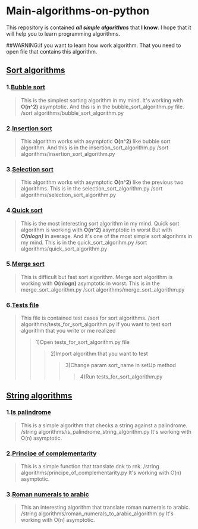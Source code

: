 # Main-algorithms-on-python
This repository is contained ***all simple algorithms*** that **I know**.
I hope that it will help you to learn programming algorithms.

##WARNING:if you want to learn how work algorithm. That you need to open file that contains this algorithm.
## [Sort algorithms](https://github.com/loikx/Main-algorithms-on-python/tree/main/sort%20algorithms)
### 1.[Bubble sort](https://github.com/loikx/Main-algorithms-on-python/blob/main/sort%20algorithms/bubble_sort_algorithm.py)
>This is the simplest sorting algorithm in my mind.
It's working with **O(n^2)** asymptotic.
And this is in the bubble_sort_algorithm.py file.
/sort algorithms/bubble_sort_algorithm.py
### 2.[Insertion sort](https://github.com/loikx/Main-algorithms-on-python/blob/main/sort%20algorithms/insertion_sort_algorithm.py)
>This algorithm works with asymptotic **O(n^2)** like bubble sort algorithm.
And this is in the insertion_sort_algorithm.py
/sort algorithms/insertion_sort_algorithm.py
### 3.[Selection sort](https://github.com/loikx/Main-algorithms-on-python/blob/main/sort%20algorithms/selection_sort_algorithm.py)
>This algorithm works with asymptotic **O(n^2)** like the previous two algorithms.
This is in the selection_sort_algorithm.py
/sort algorithms/selection_sort_algorithm.py
### 4.[Quick sort](https://github.com/loikx/Main-algorithms-on-python/blob/main/sort%20algorithms/quick_sort_algorithm.py)
>This is the most interesting sort algorithm in my mind.
Quick sort algorithm is working with **O(n^2)** asymptotic in worst
But with ***O(nlogn)*** in average.
And it's one of the most simple sort algorihms in my mind.
This is in the quick_sort_algorihm.py
/sort algorithms/quick_sort_algorithm.py
### 5.[Merge sort](https://github.com/loikx/Main-algorithms-on-python/blob/main/sort%20algorithms/merge_sort_algorithm.py)
>This is difficult but fast sort algorithm.
Merge sort algorithm is working with **O(nlogn)** asymptotic in worst.
This is in the merge_sort_algorithm.py
/sort algorithms/merge_sort_algorithm.py
### 6.[Tests file](https://github.com/loikx/Main-algorithms-on-python/blob/main/sort%20algorithms/tests_for_sort_algorithm.py)
>This file is contained test cases for sort algorithms.
/sort algorithms/tests_for_sort_algorithm.py
If you want to test sort algorithm that you write or me realized
>>1)Open tests_for_sort_algorithm.py file
>>>2)Import algorithm that you want to test
>>>>3)Change param sort_name in setUp method
>>>>>4)Run tests_for_sort_algorithm.py

## [String algorithms](https://github.com/loikx/Main-algorithms-on-python/tree/main/string%20algorithms)
### 1.[Is palindrome](https://github.com/loikx/Main-algorithms-on-python/blob/main/string%20algorithms/is_palindrome_string_algorithm.py)
>This is a simple algorithm that checks a string against a palindrome.
/string algorithms/is_palindrome_string_algorithm.py
It's working with O(n) asymptotic.
### 2.[Principe of complementarity](https://github.com/loikx/Main-algorithms-on-python/blob/main/string%20algorithms/principle_of_complementarity.py)
>This is a simple function that translate dnk to rnk.
/string algorithms/principe_of_complementarity.py
It's working with O(n) asymptotic.
### 3.[Roman numerals to arabic](https://github.com/loikx/Main-algorithms-on-python/blob/main/string%20algorithms/roman_numerals_to_arabic_algorithm.py)
>This an interesting algorithm that translate roman numerals to arabic.
/string algorithms/roman_numerals_to_arabic_algorithm.py
It's working with O(n) asymptotic.
